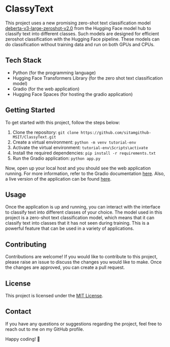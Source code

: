 # ClassyText

This project uses a new promising zero-shot text classification model [deberta-v3-large-zeroshot-v2.0](https://huggingface.co/MoritzLaurer/deberta-v3-large-zeroshot-v2.0) from the Hugging Face model hub to classify text into different classes. Such models are designed for efficient zeroshot classification with the Hugging Face pipeline. These models can do classification without training data and run on both GPUs and CPUs.

## Tech Stack

- Python (for the programming language)
- Hugging Face Transformers Library (for the zero shot text classification model)
- Gradio (for the web application)
- Hugging Face Spaces (for hosting the gradio application)

## Getting Started

To get started with this project, follow the steps below:

1. Clone the repository: `git clone https://github.com/sitamgithub-MSIT/ClassyText.git`
2. Create a virtual environment: `python -m venv tutorial-env`
3. Activate the virtual environment: `tutorial-env\Scripts\activate`
4. Install the required dependencies: `pip install -r requirements.txt`
5. Run the Gradio application: `python app.py`

Now, open up your local host and you should see the web application running. For more information, refer to the Gradio documentation [here](https://www.gradio.app/docs/interface). Also, a live version of the application can be found [here](https://huggingface.co/spaces/sitammeur/ClassyText).

## Usage

Once the application is up and running, you can interact with the interface to classify text into different classes of your choice. The model used in this project is a zero-shot text classification model, which means that it can classify text into classes that it has not seen during training. This is a powerful feature that can be used in a variety of applications.

## Contributing

Contributions are welcome! If you would like to contribute to this project, please raise an issue to discuss the changes you would like to make. Once the changes are approved, you can create a pull request.

## License

This project is licensed under the [MIT License](LICENSE).

## Contact

If you have any questions or suggestions regarding the project, feel free to reach out to me on my GitHub profile.

Happy coding! 🚀
